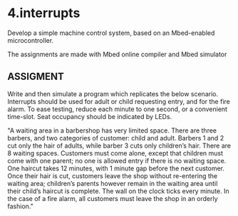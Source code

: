 # 4.interrupts

Develop a simple machine control system, based on an Mbed-enabled microcontroller.

The assignments are made with Mbed online compiler and Mbed simulator

## ASSIGMENT

Write and then simulate a program which replicates the below scenario. Interrupts should be used for adult or child requesting entry, and for the fire alarm. To ease testing, reduce each minute to one second, or a convenient time-slot. Seat occupancy should be indicated by LEDs.

"A waiting area in a barbershop has very limited space. There are three barbers, and two categories of customer: child and adult. Barbers 1 and 2 cut only the hair of adults, while barber 3 cuts only children’s hair. There are 8 waiting spaces. Customers must come alone, except that children must come with one parent; no one is allowed entry if there is no waiting space. One haircut takes 12 minutes, with 1 minute gap before the next customer. Once their hair is cut, customers leave the shop without re-entering the waiting area; children’s parents however remain in the waiting area until their child’s haircut is complete. The wall on the clock ticks every minute. In the case of a fire alarm, all customers must leave the shop in an orderly fashion."
